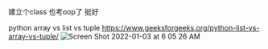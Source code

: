 建立个class 也考oop了 挺好

python array vs list vs tuple
https://www.geeksforgeeks.org/python-list-vs-array-vs-tuple/
![Screen Shot 2022-01-03 at 6 05 26 AM](https://user-images.githubusercontent.com/5190385/147939962-e6907fc6-438d-4bac-95ee-7c54aa654126.png)

